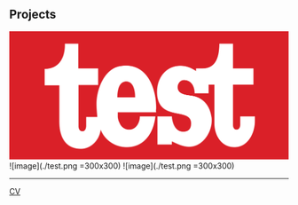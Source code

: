 ## Projects

![image](./test.png)
![image](./test.png =300x300)
![image](./test.png =300x300)

---
[CV](./Blank.pdf)

